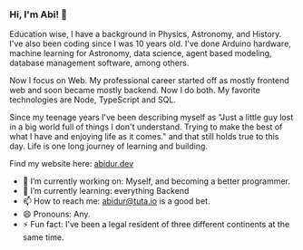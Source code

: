### Hi, I'm Abi! 👋

Education wise, I have a background in Physics, Astronomy, and History. I've also been coding since I was 10 years old. I've done Arduino hardware, machine learning for Astronomy, data science, agent based modeling, database management software, among others. 

Now I focus on Web. My professional career started off as mostly frontend web and soon became mostly backend. Now I do both. My favorite technologies are Node, TypeScript and SQL.

Since my teenage years I've been describing myself as "Just a little guy lost in a big world full of things I don't understand. Trying to make the best of what I have and enjoying life as it comes." and that still holds true to this day. Life is one long journey of learning and building.

Find my website here: [abidur.dev](https://abidur.dev)

- 🔭 I’m currently working on: Myself, and becoming a better programmer.
- 🌱 I’m currently learning: everything Backend
- 📫 How to reach me: abidur@tuta.io is a good bet.
- 😄 Pronouns: Any.
- ⚡ Fun fact: I've been a legal resident of three different continents at the same time.

<!-- - 👯 I’m looking to collaborate on: Life!
- 🤔 I’m looking for help with: Figuring out life?
- 💬 Ask me about: No, tell me about yourself and how life's been treating you. -->
